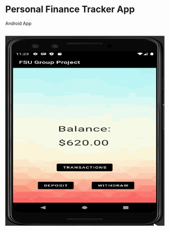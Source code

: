 # Personal Finance Tracker App
Android App

<br>

<div align='center'>
  <img src='BankingApp.gif' title='Banking Project Gif' width='600' height='600' alt='Banking Project Gif' />
</div>
